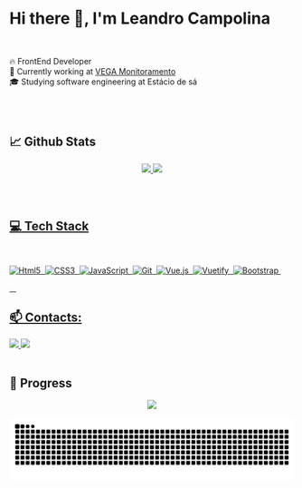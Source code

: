 # Hi there 👋, I'm Leandro Campolina

<br>

🔥 FrontEnd Developer<br>
💼 Currently working at [VEGA Monitoramento](https://vegamonitoramento.com.br/)<br>
🎓 Studying software engineering at Estácio de sá<br>


<br><br>

## :chart_with_upwards_trend: Github Stats
<div align="center">
<a href="https://github.com/leandrocampolina">
<img height="160em" src="https://github-readme-stats.vercel.app/api?username=leandrocampolina&theme=vue-dark&show_icons=true&hide_border=false&count_private=tru)"/>
<img height="160em" src="https://github-readme-stats.vercel.app/api/top-langs/?username=leandrocampolina&theme=vue-dark&show_icons=true&hide_border=false&layout=compact"/>
</div>

<br><br>
## :computer: Tech Stack
<br>

![Html5](https://img.shields.io/badge/HTML5-E34F26?style=for-the-badge&logo=html5&logoColor=white)&nbsp;
![CSS3](https://img.shields.io/badge/CSS3-1572B6?style=for-the-badge&logo=css3&logoColor=white)&nbsp;
![JavaScript](https://img.shields.io/badge/JavaScript-F7DF1E?style=for-the-badge&logo=javascript&logoColor=black)&nbsp;
![Git](https://img.shields.io/badge/Git-323330?style=for-the-badge&logo=git&logoColor=F7DF1E)&nbsp;
![Vue.js](https://img.shields.io/badge/Vue.js-35495E?style=for-the-badge&logo=vue.js&logoColor=4FC08D)&nbsp;
![Vuetify](https://img.shields.io/badge/Vuetify-35495E?style=for-the-badge&logo=vuetify&logoColor=4FC08D)&nbsp;
![Bootstrap](https://img.shields.io/badge/Bootstrap-563D7C?style=for-the-badge&logo=bootstrap&logoColor=white)&nbsp;

&nbsp;
&nbsp;

## 📫 Contacts:

<div> 
<a href="https://www.linkedin.com/in/leandro-campolina-583389123/" target="_blank"><img src="https://img.shields.io/badge/-Linkedin-0A66C2?style=for-the-badge&logo=linkedin&logoColor=white">
</a>
<a href = "mailto:contato.leandro.campolina@outlook.com"> <img src="https://img.shields.io/badge/Outlook-0078D4?style=for-the-badge&logo=microsoft-outlook&logoColor=white" target="_blank"></a>
</div>&nbsp;&nbsp;

## 🚀 Progress

<div align="center">
<a href="https://github.com/leandrocampolina">
<img height="160em" src="https://github-readme-streak-stats.herokuapp.com/?user=leandrocampolina&theme=vue-dark&hide_border=true"/>
</div>


![snake gif](https://github.com/leandrocampolina/leandrocampolina/blob/output/github-contribution-grid-snake-dark.svg)
<!--
**leandrocampolina/leandrocampolina** is a ✨ _special_ ✨ repository because its `README.md` (this file) appears on your GitHub profile.

Here are some ideas to get you started:

- 🔭 I’m currently working on ...
- 🌱 I’m currently learning ...
- 👯 I’m looking to collaborate on ...
- 🤔 I’m looking for help with ...
- 💬 Ask me about ...
- 📫 How to reach me: ...
- 😄 Pronouns: ...
- ⚡ Fun fact: ...
-->
